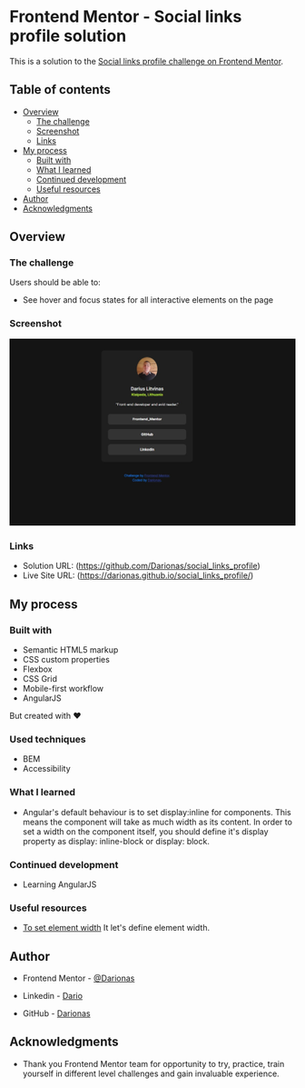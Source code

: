 # Frontend Mentor - Social links profile solution

This is a solution to the [Social links profile challenge on Frontend Mentor](https://www.frontendmentor.io/challenges/social-links-profile-UG32l9m6dQ).

## Table of contents

- [Overview](#overview)
  - [The challenge](#the-challenge)
  - [Screenshot](#screenshot)
  - [Links](#links)
- [My process](#my-process)
  - [Built with](#built-with)
  - [What I learned](#what-i-learned)
  - [Continued development](#continued-development)
  - [Useful resources](#useful-resources)
- [Author](#author)
- [Acknowledgments](#acknowledgments)


## Overview

### The challenge

Users should be able to:

- See hover and focus states for all interactive elements on the page

### Screenshot

![Social_links_profile](assets/images/social-links-profile.jpg)


### Links

- Solution URL: (https://github.com/Darionas/social_links_profile)
- Live Site URL: (https://darionas.github.io/social_links_profile/)

## My process

### Built with

- Semantic HTML5 markup
- CSS custom properties
- Flexbox
- CSS Grid
- Mobile-first workflow
- AngularJS

But created with :heart:

### Used techniques

- BEM
- Accessibility

### What I learned

- Angular's default behaviour is to set display:inline for components. This means the component will take as much width as its content. In order to set a width on the component itself, you should define it's display property as display: inline-block or display: block.

### Continued development

- Learning AngularJS

### Useful resources

- [To set element width](https://stackoverflow.com/questions/74065064/cannot-set-width-of-component#answer-74065118) It let's define element width.

## Author

- Frontend Mentor - [@Darionas](https://www.frontendmentor.io/profile/Darionas)

- Linkedin - [Dario](https://www.linkedin.com/in/dario-dario-2a3118231/)

- GitHub - [Darionas](https://github.com/Darionas)


## Acknowledgments

- Thank you Frontend Mentor team for opportunity to try, practice, train yourself in different level challenges and gain invaluable experience.
